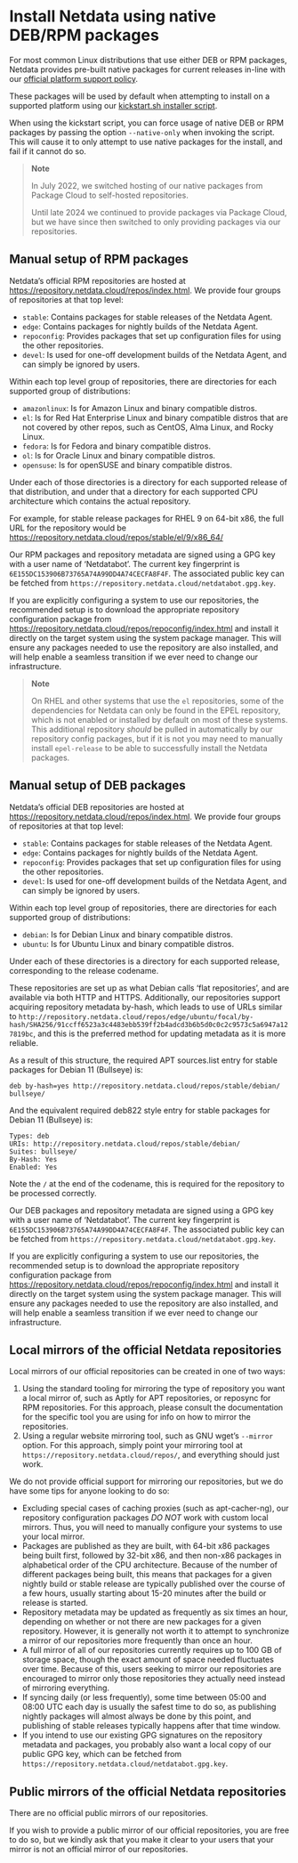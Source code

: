 # Install Netdata using native DEB/RPM packages

For most common Linux distributions that use either DEB or RPM packages, Netdata provides pre-built native packages
 for current releases in-line with
our [official platform support policy](/docs/netdata-agent/versions-and-platforms.md).

These packages will be used by default when attempting to install on a supported platform using our
[kickstart.sh installer script](/packaging/installer/methods/kickstart.md).

When using the kickstart script, you can force usage of native DEB or RPM packages by passing the option
 `--native-only` when invoking the script. This will cause it to only attempt to use native packages for the install,
and fail if it cannot do so.

> **Note**
>
> In July 2022, we switched hosting of our native packages from Package Cloud to self-hosted repositories.
> 
> Until late 2024 we continued to provide packages via Package Cloud, but we have since then switched to only
>  providing packages via our repositories.

## Manual setup of RPM packages

Netdata’s official RPM repositories are hosted at <https://repository.netdata.cloud/repos/index.html>. We provide four groups of
repositories at that top level:

- `stable`: Contains packages for stable releases of the Netdata Agent.
- `edge`: Contains packages for nightly builds of the Netdata Agent.
- `repoconfig`: Provides packages that set up configuration files for using the other repositories.
- `devel`: Is used for one-off development builds of the Netdata Agent, and can simply be ignored by users.

Within each top level group of repositories, there are directories for each supported group of distributions:

- `amazonlinux`: Is for Amazon Linux and binary compatible distros.
- `el`: Is for Red Hat Enterprise Linux and binary compatible distros that are not covered by other repos, such
  as CentOS, Alma Linux, and Rocky Linux.
- `fedora`: Is for Fedora and binary compatible distros.
- `ol`: Is for Oracle Linux and binary compatible distros.
- `opensuse`: Is for openSUSE and binary compatible distros.

Under each of those directories is a directory for each supported release of that distribution, and under that a
directory for each supported CPU architecture which contains the actual repository.

For example, for stable release packages for RHEL 9 on 64-bit x86, the full URL for the repository would be
<https://repository.netdata.cloud/repos/stable/el/9/x86_64/>

Our RPM packages and repository metadata are signed using a GPG key with a user name of ‘Netdatabot’. The
current key fingerprint is `6E155DC153906B73765A74A99DD4A74CECFA8F4F`. The associated public key can be fetched from
`https://repository.netdata.cloud/netdatabot.gpg.key`.

If you are explicitly configuring a system to use our repositories, the recommended setup is to download the
appropriate repository configuration package from <https://repository.netdata.cloud/repos/repoconfig/index.html>
and install it directly on the target system using the system package manager. This will ensure any packages
needed to use the repository are also installed, and will help enable a seamless transition if we ever need to
change our infrastructure.

> **Note**
>
> On RHEL and other systems that use the `el` repositories, some of the dependencies for Netdata can only be found
> in the EPEL repository, which is not enabled or installed by default on most of these systems. This additional
> repository _should_ be pulled in automatically by our repository config packages, but if it is not you may need
> to manually install `epel-release` to be able to successfully install the Netdata packages.

## Manual setup of DEB packages

Netdata’s official DEB repositories are hosted at <https://repository.netdata.cloud/repos/index.html>. We provide four groups of
repositories at that top level:

- `stable`: Contains packages for stable releases of the Netdata Agent.
- `edge`: Contains packages for nightly builds of the Netdata Agent.
- `repoconfig`: Provides packages that set up configuration files for using the other repositories.
- `devel`: Is used for one-off development builds of the Netdata Agent, and can simply be ignored by users.

Within each top level group of repositories, there are directories for each supported group of distributions:

- `debian`: Is for Debian Linux and binary compatible distros.
- `ubuntu`: Is for Ubuntu Linux and binary compatible distros.

Under each of these directories is a directory for each supported release, corresponding to the release codename.

These repositories are set up as what Debian calls ‘flat repositories’, and are available via both HTTP and HTTPS.
Additionally, our repositories support acquiring repository metadata by-hash, which leads to use of URLs similar to
`http://repository.netdata.cloud/repos/edge/ubuntu/focal/by-hash/SHA256/91ccff6523a3c4483ebb539ff2b4adcd3b6b5d0c0c2c9573c5a6947a127819bc`,
and this is the preferred method for updating metadata as it is more reliable.

As a result of this structure, the required APT sources.list entry for stable packages for Debian 11 (Bullseye) is:

```text
deb by-hash=yes http://repository.netdata.cloud/repos/stable/debian/ bullseye/
```

And the equivalent required deb822 style entry for stable packages for Debian 11 (Bullseye) is:

```text
Types: deb
URIs: http://repository.netdata.cloud/repos/stable/debian/
Suites: bullseye/
By-Hash: Yes
Enabled: Yes
```

Note the `/` at the end of the codename, this is required for the repository to be processed correctly.

Our DEB packages and repository metadata are signed using a GPG key with a user name of ‘Netdatabot’. The
current key fingerprint is `6E155DC153906B73765A74A99DD4A74CECFA8F4F`. The associated public key can be fetched from
`https://repository.netdata.cloud/netdatabot.gpg.key`.

If you are explicitly configuring a system to use our repositories, the recommended setup is to download the
appropriate repository configuration package from <https://repository.netdata.cloud/repos/repoconfig/index.html> and install it
directly on the target system using the system package manager. This will ensure any packages needed to use the
repository are also installed, and will help enable a seamless transition if we ever need to change our infrastructure.

## Local mirrors of the official Netdata repositories

Local mirrors of our official repositories can be created in one of two ways:

1. Using the standard tooling for mirroring the type of repository you want a local mirror of, such as Aptly for
   APT repositories, or reposync for RPM repositories. For this approach, please consult the documentation for
   the specific tool you are using for info on how to mirror the repositories.
2. Using a regular website mirroring tool, such as GNU wget’s `--mirror` option. For this approach, simply point
   your mirroring tool at `https://repository.netdata.cloud/repos/`, and everything should just work.

We do not provide official support for mirroring our repositories, but we do have some tips for anyone looking to do so:

- Excluding special cases of caching proxies (such as apt-cacher-ng), our repository configuration packages _DO NOT_
  work with custom local mirrors. Thus, you will need to manually configure your systems to use your local mirror.
- Packages are published as they are built, with 64-bit x86 packages being built first, followed by 32-bit x86,
  and then non-x86 packages in alphabetical order of the CPU architecture. Because of the number of different
  packages being built, this means that packages for a given nightly build or stable release are typically published
  over the course of a few hours, usually starting about 15-20 minutes after the build or release is started.
- Repository metadata may be updated as frequently as six times an hour, depending on whether or not there are
  new packages for a given repository. However, it is generally not worth it to attempt to
  synchronize a mirror of our repositories more frequently than once an hour.
- A full mirror of all of our repositories currently requires up to 100 GB of storage space, though the exact
  amount of space needed fluctuates over time. Because of this, users seeking to mirror our repositories are
  encouraged to mirror only those repositories they actually need instead of mirroring everything.
- If syncing daily (or less frequently), some time between 05:00 and 08:00 UTC each day is usually the safest
  time to do so, as publishing nightly packages will almost always be done by this point, and publishing of stable
  releases typically happens after that time window.
- If you intend to use our existing GPG signatures on the repository metadata and packages, you probably also want
  a local copy of our public GPG key, which can be fetched from `https://repository.netdata.cloud/netdatabot.gpg.key`.

## Public mirrors of the official Netdata repositories

There are no official public mirrors of our repositories.

If you wish to provide a public mirror of our official repositories, you are free to do so, but we kindly ask that
you make it clear to your users that your mirror is not an official mirror of our repositories.
<!--stackedit_data:
eyJoaXN0b3J5IjpbMTMzNjkwNjYzNl19
-->